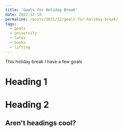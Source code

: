 ```yaml
---
title: 'Goals for Holiday Break'
date: 2021-12-10
permalink: /posts/2021/12/goals-for-holiday-break/
tags:
  - goals
  - university
  - latex
  - books
  - lifting
---
```


This holiday break I have a few goals

Heading 1
======

Heading 2
======

Aren't headings cool?
------
